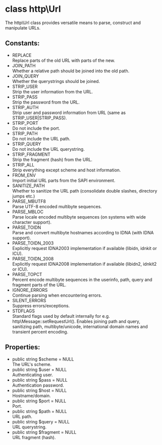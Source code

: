 # class http\Url

The http\Url class provides versatile means to parse, construct and manipulate URLs.

## Constants:

* REPLACE  
  Replace parts of the old URL with parts of the new.
* JOIN_PATH  
  Whether a relative path should be joined into the old path.
* JOIN_QUERY  
  Whether the querystrings should be joined.
* STRIP_USER  
  Strip the user information from the URL.
* STRIP_PASS  
  Strip the password from the URL.
* STRIP_AUTH  
  Strip user and password information from URL (same as STRIP_USER|STRIP_PASS).
* STRIP_PORT  
  Do not include the port.
* STRIP_PATH  
  Do not include the URL path.
* STRIP_QUERY  
  Do not include the URL querystring.
* STRIP_FRAGMENT  
  Strip the fragment (hash) from the URL.
* STRIP_ALL  
  Strip everything except scheme and host information.
* FROM_ENV  
  Import initial URL parts from the SAPI environment.
* SANITIZE_PATH  
  Whether to sanitize the URL path (consolidate double slashes, directory jumps etc.)
* PARSE_MBUTF8  
  Parse UTF-8 encoded multibyte sequences.
* PARSE_MBLOC  
  Parse locale encoded multibyte sequences (on systems with wide character support).
* PARSE_TOIDN  
  Parse and convert multibyte hostnames according to IDNA (with IDNA support).
* PARSE_TOIDN_2003  
  Explicitly request IDNA2003 implementation if available (libidn, idnkit or ICU).
* PARSE_TOIDN_2008  
  Explicitly request IDNA2008 implementation if available (libidn2, idnkit2 or ICU).
* PARSE_TOPCT  
  Percent encode multibyte sequences in the userinfo, path, query and fragment parts of the URL.
* IGNORE_ERRORS  
  Continue parsing when encountering errors.
* SILENT_ERRORS  
  Suppress errors/exceptions.
* STDFLAGS  
  Standard flags used by default internally for e.g. http\Message::setRequestUrl().
  Enables joining path and query, sanitizing path, multibyte/unicode, international domain names and transient percent encoding.

## Properties:

* public string $scheme = NULL  
  The URL's scheme.
* public string $user = NULL  
  Authenticating user.
* public string $pass = NULL  
  Authentication password.
* public string $host = NULL  
  Hostname/domain.
* public string $port = NULL  
  Port.
* public string $path = NULL  
  URL path.
* public string $query = NULL  
  URL querystring.
* public string $fragment = NULL  
  URL fragment (hash).
